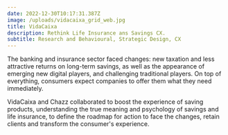 ```yaml
---
date: 2022-12-30T10:17:31.387Z
image: /uploads/vidacaixa_grid_web.jpg
title: VidaCaixa
description: Rethink Life Insurance ans Savings CX.
subtitle: Research and Behavioural, Strategic Design, CX
---
```


The banking and insurance sector faced changes: new taxation and less attractive returns on long-term savings, as well as the appearance of emerging new digital players, and challenging traditional players. On top of everything, consumers expect companies to offer them what they need immediately.

VidaCaixa and Chazz collaborated to boost the experience of saving products, understanding the true meaning and psychology of savings and life insurance, to define the roadmap for action to face the changes, retain clients and transform the consumer's experience.
